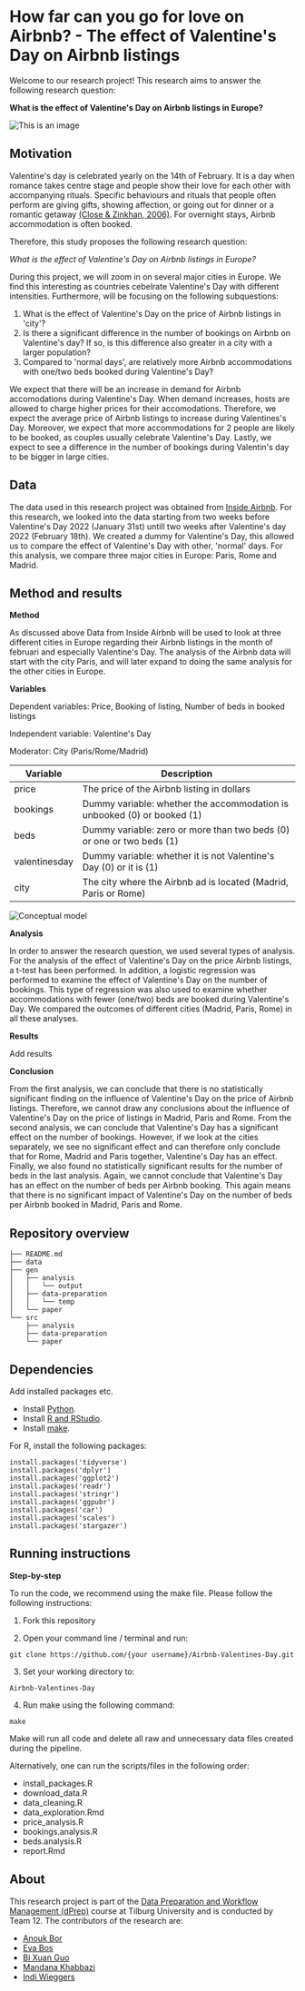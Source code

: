 # How far can you go for love on Airbnb? - The effect of Valentine's Day on Airbnb listings

Welcome to our research project! This research aims to answer the following research question:

**What is the effect of Valentine's Day on Airbnb listings in Europe?**

![This is an image](https://turntable.kagiso.io/images/romantic_bedroom.width-800.jpg)

## Motivation
Valentine's day is celebrated yearly on the 14th of February. It is a day when romance takes centre stage and people show their love for each other with accompanying rituals. Specific behaviours and rituals that people often perform are giving gifts, showing affection, or going out for dinner or a romantic getaway [(Close & Zinkhan, 2006)](https://www.acrwebsite.org/volumes/v33/v33_10020.pdf). For overnight stays, Airbnb accommodation is often booked.

Therefore, this study proposes the following research question:

*What is the effect of Valentine's Day on Airbnb listings in Europe?*

During this project, we will zoom in on several major cities in Europe. We find this interesting as countries cebelrate Valentine's Day with different intensities. Furthermore, will be focusing on the following subquestions:
1.  What is the effect of Valentine's Day on the price of Airbnb listings in 'city'?
2. Is there a significant difference in the number of bookings on Airbnb on Valentine's day? If so, is this difference also greater in a city with a larger population?
3. Compared to 'normal days', are relatively more Airbnb accommodations with one/two beds booked during Valentine's Day?

We expect that there will be an increase in demand for Airbnb accomodations during Valentine's Day. When demand increases, hosts are allowed to charge higher prices for their accomodations. Therefore, we expect the average price of Airbnb listings to increase during Valentines's Day. Moreover, we expect that more accommodations for 2 people are likely to be booked, as couples usually celebrate Valentine's Day. Lastly, we expect to see a difference in the number of bookings during Valentin's day to be bigger in large cities. 

## Data
The data used in this research project was obtained from [Inside Airbnb](http://insideairbnb.com/). For this research, we looked into the data starting from two weeks before Valentine's Day 2022 (January 31st) untill two weeks after Valentine's day 2022 (February 18th). We created a dummy for Valentine's Day, this allowed us to compare the effect of Valentine's Day with other, 'normal' days. For this analysis, we compare three major cities in Europe: Paris, Rome and Madrid. 

## Method and results

**Method**

As discussed above Data from Inside Airbnb will be used to look at three different cities in Europe regarding their Airbnb listings in the month of februari and especially Valentine's Day. The analysis of the Airbnb data will start with the city Paris, and will later expand to doing the same analysis for the other cities in Europe. 

**Variables**

Dependent variables: Price, Booking of listing, Number of beds in booked listings

Independent variable: Valentine's Day

Moderator: City (Paris/Rome/Madrid)

Variable | Description
-------- | --------
price | The price of the Airbnb listing in dollars
bookings | Dummy variable: whether the accommodation is unbooked (0) or booked (1)
beds | Dummy variable: zero or more than two beds (0) or one or two beds (1)
valentinesday | Dummy variable: whether it is not Valentine's Day (0) or it is (1)
city | The city where the Airbnb ad is located (Madrid, Paris or Rome)

![Conceptual model](https://user-images.githubusercontent.com/91567676/195590567-2f9e9970-d5a2-4043-8b22-a1517a0df328.png)

**Analysis**

In order to answer the research question, we used several types of analysis. For the analysis of the effect of Valentine's Day on the price Airbnb listings, a t-test has been performed. In addition, a logistic regression was performed to examine the effect of Valentine's Day on the number of bookings. This type of regression was also used to examine whether accommodations with fewer (one/two) beds are booked during Valentine's Day. We compared the outcomes of different cities (Madrid, Paris, Rome) in all these analyses.

**Results**

Add results

**Conclusion**

From the first analysis, we can conclude that there is no statistically significant finding on the influence of Valentine's Day on the price of Airbnb listings. Therefore, we cannot draw any conclusions about the influence of Valentine's Day on the price of listings in Madrid, Paris and Rome. From the second analysis, we can conclude that Valentine's Day has a significant effect on the number of bookings. However, if we look at the cities separately, we see no significant effect and can therefore only conclude that for Rome, Madrid and Paris together, Valentine's Day has an effect. Finally, we also found no statistically significant results for the number of beds in the last analysis. Again, we cannot conclude that Valentine's Day has an effect on the number of beds per Airbnb booking. This again means that there is no significant impact of Valentine's Day on the number of beds per Airbnb booked in Madrid, Paris and Rome.

## Repository overview
```
├── README.md
├── data
├── gen
│   ├── analysis
│   │   └── output
│   ├── data-preparation
│   │   └── temp
│   └── paper
└── src
    ├── analysis
    ├── data-preparation
    └── paper
```
## Dependencies

Add installed packages etc.

- Install [Python](https://tilburgsciencehub.com/building-blocks/configure-your-computer/statistics-and-computation/python/).
- Install [R and RStudio](https://tilburgsciencehub.com/building-blocks/configure-your-computer/statistics-and-computation/r/).
- Install [make](https://tilburgsciencehub.com/building-blocks/configure-your-computer/automation-and-workflows/make/).

For R, install the following packages:
```
install.packages('tidyverse')
install.packages('dplyr')
install.packages('ggplot2')
install.packages('readr')
install.packages('stringr')
install.packages('ggpubr') 
install.packages('car') 
install.packages('scales')
install.packages('stargazer')
```

## Running instructions

**Step-by-step**

To run the code, we recommend using the make file. Please follow the following instructions:

1. Fork this repository

2. Open your command line / terminal and run:

```
git clone https://github.com/{your username}/Airbnb-Valentines-Day.git
```

3. Set your working directory to:

```
Airbnb-Valentines-Day
```

4. Run make using the following command:

```
make
```

Make will run all code and delete all raw and unnecessary data files created during the pipeline.

Alternatively, one can run the scripts/files in the following order:

- install_packages.R
- download_data.R
- data_cleaning.R
- data_exploration.Rmd
- price_analysis.R
- bookings.analysis.R
- beds.analysis.R
- report.Rmd

## About

This research project is part of the [Data Preparation and Workflow Management (dPrep)](https://dprep.hannesdatta.com/) course at Tilburg University and is conducted by Team 12. The contributors of the research are:
- [Anouk Bor](https://github.com/AnoukBor)
- [Eva Bos](https://github.com/EvaBos)
- [Bi Xuan Guo](https://github.com/bixuanguo)
- [Mandana Khabbazi](https://github.com/Mandanakhabbazi)
- [Indi Wieggers](https://github.com/indiwieggers123)
